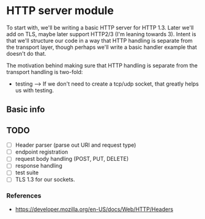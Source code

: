 # HTTP server module
To start with, we'll be writing a basic HTTP server for HTTP 1.3. Later we'll add on TLS, maybe later support HTTP2/3 (I'm leaning towards 3). Intent is that we'll structure our code in a way that HTTP handling is separate from the transport layer, though perhaps we'll write a basic handler example that doesn't do that.

The motivation behind making sure that HTTP handling is separate from the transport handling is two-fold:
* testing --> If we don't need to create a tcp/udp socket, that greatly helps us with testing.


## Basic info

## TODO
- [ ] Header parser (parse out URI and request type)
- [ ] endpoint registration
- [ ] request body handling (POST, PUT, DELETE)
- [ ] response handling
- [ ] test suite
- [ ] TLS 1.3 for our sockets.

### References
* https://developer.mozilla.org/en-US/docs/Web/HTTP/Headers
